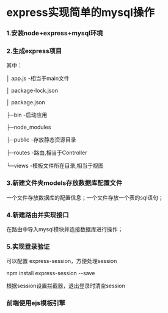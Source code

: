 
express实现简单的mysql操作
====

### 1.安装node+express+mysql环境

### 2.生成express项目
其中：

│  app.js -相当于main文件

│  package-lock.json

│  package.json

├─bin -启动应用

├─node_modules

├─public -存放静态资源目录

├─routes -路由,相当于Controller


└─views -模板文件所在目录,相当于视图

### 3.新建文件夹models存放数据库配置文件
一个文件存放数据库的配置信息；一个文件存放一个表的sql语句；

### 4.新建路由并实现接口
在路由中导入mysql模块并连接数据库进行操作；

### 5.实现登录验证
可以配置 express-session，方便处理session

npm install express-session --save

根据session设置拦截器，退出登录时清空session

### 前端使用ejs模板引擎
